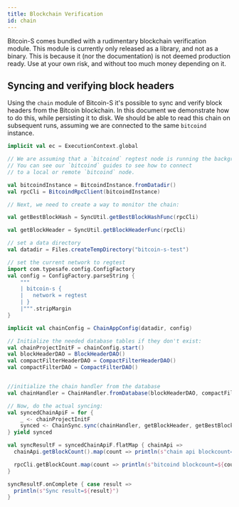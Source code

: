 ```yaml
---
title: Blockchain Verification
id: chain
---
```


Bitcoin-S comes bundled with a rudimentary blockchain verification
module. This module is currently only released as a library, and not as a binary.
This is because it (nor the documentation) is not deemed production
ready. Use at your own risk, and without too much money depending on it.

## Syncing and verifying block headers

Using the `chain` module of Bitcoin-S it's possible to
sync and verify block headers from the Bitcoin blockchain. In this document
we demonstrate how to do this, while persisting it to disk. We should be
able to read this chain on subsequent runs, assuming we are connected
to the same `bitcoind` instance.


```scala
implicit val ec = ExecutionContext.global

// We are assuming that a `bitcoind` regtest node is running the background.
// You can see our `bitcoind` guides to see how to connect
// to a local or remote `bitcoind` node.

val bitcoindInstance = BitcoindInstance.fromDatadir()
val rpcCli = BitcoindRpcClient(bitcoindInstance)

// Next, we need to create a way to monitor the chain:

val getBestBlockHash = SyncUtil.getBestBlockHashFunc(rpcCli)

val getBlockHeader = SyncUtil.getBlockHeaderFunc(rpcCli)

// set a data directory
val datadir = Files.createTempDirectory("bitcoin-s-test")

// set the current network to regtest
import com.typesafe.config.ConfigFactory
val config = ConfigFactory.parseString {
    """
    | bitcoin-s {
    |   network = regtest
    | }
    |""".stripMargin
}

implicit val chainConfig = ChainAppConfig(datadir, config)

// Initialize the needed database tables if they don't exist:
val chainProjectInitF = chainConfig.start()
val blockHeaderDAO = BlockHeaderDAO()
val compactFilterHeaderDAO = CompactFilterHeaderDAO()
val compactFilterDAO = CompactFilterDAO()


//initialize the chain handler from the database
val chainHandler = ChainHandler.fromDatabase(blockHeaderDAO, compactFilterHeaderDAO, compactFilterDAO)

// Now, do the actual syncing:
val syncedChainApiF = for {
    _ <- chainProjectInitF
    synced <- ChainSync.sync(chainHandler, getBlockHeader, getBestBlockHash)
} yield synced

val syncResultF = syncedChainApiF.flatMap { chainApi =>
  chainApi.getBlockCount().map(count => println(s"chain api blockcount=${count}"))

  rpcCli.getBlockCount.map(count => println(s"bitcoind blockcount=${count}"))
}

syncResultF.onComplete { case result =>
  println(s"Sync result=${result}")
}
```
